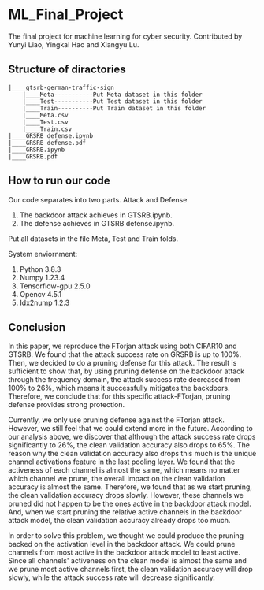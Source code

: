 # ML_Final_Project
The final project for machine learning for cyber security. Contributed by Yunyi Liao, Yingkai Hao and Xiangyu Lu.

## Structure of diractories

```
|____gtsrb-german-traffic-sign
	|____Meta-----------Put Meta dataset in this folder
	|____Test-----------Put Test dataset in this folder
	|____Train----------Put Train dataset in this folder
	|____Meta.csv
	|____Test.csv
	|____Train.csv
|____GRSRB defense.ipynb
|____GRSRB defense.pdf
|____GRSRB.ipynb
|____GRSRB.pdf
```



## How to run our code

Our code separates into two parts. Attack and Defense.

1. The backdoor attack achieves in GTSRB.ipynb.
2. The defense achieves in GTSRB defense.ipynb.

Put all datasets in the file Meta, Test and Train folds.

System enviornment:

1. Python 3.8.3
2. Numpy 1.23.4
3. Tensorflow-gpu 2.5.0
4. Opencv 4.5.1
5. Idx2nump 1.2.3

## Conclusion

In this paper, we reproduce the FTorjan attack using both CIFAR10 and GTSRB. We found that the attack success rate on GRSRB is up to 100%. Then, we decided to do a pruning defense for this attack. The result is sufficient to show that, by using pruning defense on the backdoor attack through the frequency domain, the attack success rate decreased from 100% to 26%, which means it successfully mitigates the backdoors. Therefore, we conclude that for this specific attack-FTorjan, pruning defense provides strong protection. 

Currently, we only use pruning defense against the FTorjan attack. However, we still feel that we could extend more in the future. According to our analysis above, we discover that although the attack success rate drops significantly to 26%, the clean validation accuracy also drops to 65%. The reason why the clean validation accuracy also drops this much is the unique channel activations feature in the last pooling layer. We found that the activeness of each channel is almost the same, which means no matter which channel we prune, the overall impact on the clean validation accuracy is almost the same. Therefore, we found that as we start pruning, the clean validation accuracy drops slowly. However, these channels we pruned did not happen to be the ones active in the backdoor attack model. And, when we start pruning the relative active channels in the backdoor attack model, the clean validation accuracy already drops too much. 

In order to solve this problem, we thought we could produce the pruning backed on the activation level in the backdoor attack. We could prune channels from most active in the backdoor attack model to least active. Since all channels' activeness on the clean model is almost the same and we prune most active channels first, the clean validation accuracy will drop slowly, while the attack success rate will decrease significantly. 
